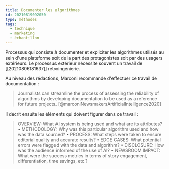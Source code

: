 ```yaml
---
title: Documenter les algorithmes
id: 20210819092050
type: méthodes
tags:
  - technique
  - marketing
  - échantillon
---
```


Processus qui consiste à documenter et expliciter les algorithmes utilisés au sein d'une plateforme soit de la part des protagonistes soit par des usagers extérieurs.
Le processus extérieur nécessite souvent un travail de [[20210806181637]] rétroingénierie.

Au niveau des rédactions, Marconi recommande d'effectuer ce travail de documentation :

> Journalists can streamline the process of assessing the reliability of algorithms by developing documentation to be used as a reference for future projects. [@marconiNewsmakersArtificialIntelligence2020]

Il décrit ensuite les éléments qui doivent figurer dans ce travail :
> OVERVIEW: What AI system is being used and what are its
> attributes?
> • METHODOLOGY: Why was this particular algorithm used and how
> was the data sourced?
> • PROCESS: What steps were taken to ensure editorial quality and
> accurate results?
> • EDGE CASES: What potential errors were flagged with the data and
> algorithm?
> • DISCLOSURE: How was the audience informed of the use of AI?
> • NEWSROOM IMPACT: What were the success metrics in terms of
> story engagement, differentiation, time savings, etc.?
